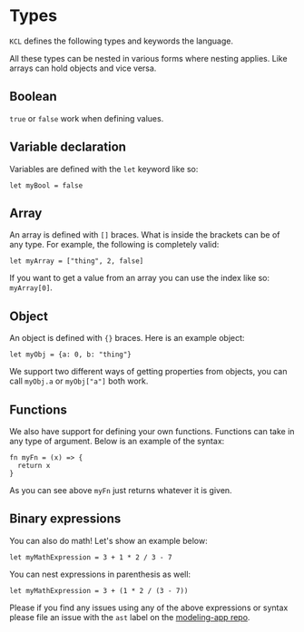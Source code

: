 # Types

`KCL` defines the following types and keywords the language.

All these types can be nested in various forms where nesting applies. Like
arrays can hold objects and vice versa.

## Boolean

`true` or `false` work when defining values.

## Variable declaration

Variables are defined with the `let` keyword like so:

```
let myBool = false
```

## Array

An array is defined with `[]` braces. What is inside the brackets can
be of any type. For example, the following is completely valid:

```
let myArray = ["thing", 2, false]
```

If you want to get a value from an array you can use the index like so:
`myArray[0]`.


## Object

An object is defined with `{}` braces. Here is an example object:

```
let myObj = {a: 0, b: "thing"}
```

We support two different ways of getting properties from objects, you can call
`myObj.a` or `myObj["a"]` both work.


## Functions

We also have support for defining your own functions. Functions can take in any
type of argument. Below is an example of the syntax:

```
fn myFn = (x) => {
  return x
}
```

As you can see above `myFn` just returns whatever it is given.


## Binary expressions

You can also do math! Let's show an example below:

```
let myMathExpression = 3 + 1 * 2 / 3 - 7
```

You can nest expressions in parenthesis as well:

```
let myMathExpression = 3 + (1 * 2 / (3 - 7))
```

Please if you find any issues using any of the above expressions or syntax
please file an issue with the `ast` label on the [modeling-app
repo](https://github.com/KittyCAD/modeling-app/issues/new).
